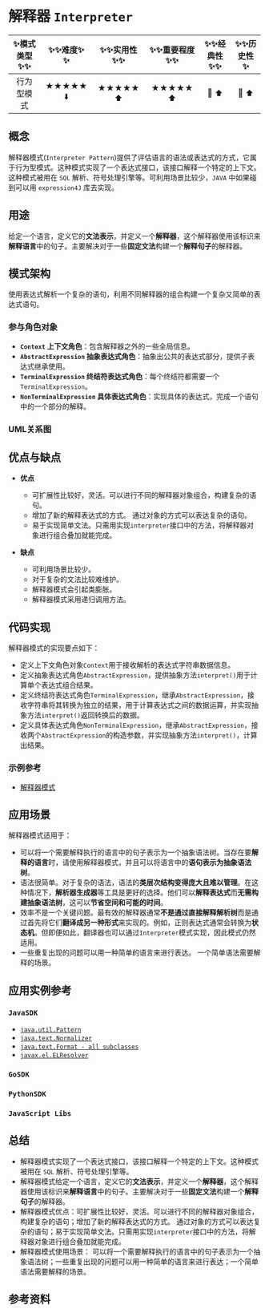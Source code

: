 # 解释器 `Interpreter`

| :sparkles:模式类型:sparkles::sparkles:|:sparkles::sparkles:难度:sparkles:  :sparkles: | :sparkles::sparkles:实用性:sparkles::sparkles: | :sparkles::sparkles:重要程度:sparkles::sparkles: |  :sparkles::sparkles:经典性:sparkles::sparkles: | :sparkles::sparkles:历史性:sparkles: |
| :----------------------------------------: | :-----------------------------------------------: | :-------------------------------------------------: | :----------------------------------------------------: | :--------------------------------------------------: | :--------------------------------------: |
|                 行为型模式                           |                ★★★★★ :arrow_down:                 |                  ★★★★★ :arrow_up:                   |                    ★★★★★ :arrow_up:                    |              :green_heart:  :arrow_up:               |        :green_heart:  :arrow_up:         |

## 概念
解释器模式(`Interpreter Pattern`)提供了评估语言的语法或表达式的方式，它属于行为型模式。这种模式实现了一个表达式接口，该接口解释一个特定的上下文。这种模式被用在 `SQL` 解析、符号处理引擎等。可利用场景比较少，`JAVA` 中如果碰到可以用 `expression4J` 库去实现。

## 用途
给定一个语言，定义它的**文法表示**，并定义一个**解释器**，这个解释器使用该标识来**解释语言**中的句子。主要解决对于一些**固定文法**构建一个**解释句子**的解释器。

## 模式架构
使用表达式解析一个复杂的语句，利用不同解释器的组合构建一个复杂又简单的表达式语句。


### 参与角色对象
+ **`Context` 上下文角色**：包含解释器之外的一些全局信息。
+ **`AbstractExpression` 抽象表达式角色**：抽象出公共的表达式部分，提供子表达式继承使用。
+ **`TerminalExpression` 终结符表达式角色**：每个终结符都需要一个 `TerminalExpression`。
+ **`NonTerminalExpression` 具体表达式角色**：实现具体的表达式，完成一个语句中的一个部分的解释。


### UML关系图



## 优点与缺点
+ **优点**
	- 可扩展性比较好，灵活。可以进行不同的解释器对象组合，构建复杂的语句。 
	- 增加了新的解释表达式的方式。 通过对象的方式可以表达复杂的语句。
	- 易于实现简单文法。只需用实现`interpreter`接口中的方法，将解释器对象进行组合叠加就能完成。
	
+ **缺点**
	- 可利用场景比较少。 
	- 对于复杂的文法比较难维护。
	- 解释器模式会引起类膨胀。 
	- 解释器模式采用递归调用方法。


## 代码实现
解释器模式的实现要点如下：
+ 定义上下文角色对象`Context`用于接收解析的表达式字符串数据信息。
+ 定义抽象表达式角色`AbstractExpression`，提供抽象方法`interpret()`用于计算单个表达式组合结果。
+ 定义终结符表达式角色`TerminalExpression`，继承`AbstractExpression`，接收字符串将其转换为独立的结果，用于计算表达式之间的数据运算，并实现抽象方法`interpret()`返回转换后的数据。
+ 定义具体表达式角色`NonTerminalExpression`，继承`AbstractExpression`，接收两个`AbstractExpression`的构造参数，并实现抽象方法`interpret()`，计算出结果。

### 示例参考
+ [解释器模式](./java/io/github/hooj0/interpreter/)

## 应用场景
解释器模式适用于：
+ 可以将一个需要解释执行的语言中的句子表示为一个抽象语法树。当存在要**解释的语言**时，请使用解释器模式，并且可以将语言中的**语句表示为抽象语法树**。
+ 语法很简单。对于复杂的语法，语法的**类层次结构变得庞大且难以管理**。在这种情况下，**解析器生成器**等工具是更好的选择。他们可以**解释表达式**而**无需构建抽象语法树**，这可以**节省空间和可能的时间**。
+ 效率不是一个关键问题。最有效的解释器通常**不是通过直接解释解析树**而是通过首先将它们**翻译成另一种形式**来实现的。例如，正则表达式通常会转换为**状态机**。但即便如此，翻译器也可以通过`Interpreter`模式实现，因此模式仍然适用。
+ 一些重复出现的问题可以用一种简单的语言来进行表达。 一个简单语法需要解释的场景。

## 应用实例参考

### `JavaSDK` 

- [`java.util.Pattern`](http://docs.oracle.com/javase/8/docs/api/java/util/regex/Pattern.html)
- [`java.text.Normalizer`](http://docs.oracle.com/javase/8/docs/api/java/text/Normalizer.html)
- [`java.text.Format - all subclasses`](http://docs.oracle.com/javase/8/docs/api/java/text/Format.html)
- [`javax.el.ELResolver`](http://docs.oracle.com/javaee/7/api/javax/el/ELResolver.html)

### `GoSDK`

### `PythonSDK`

### `JavaScript Libs`



## 总结
+ 解释器模式实现了一个表达式接口，该接口解释一个特定的上下文。这种模式被用在 `SQL` 解析、符号处理引擎等。
+ 解释器模式给定一个语言，定义它的**文法表示**，并定义一个**解释器**，这个解释器使用该标识来**解释语言**中的句子。主要解决对于一些**固定文法**构建一个**解释句子**的解释器。
+ 解释器模式优点：可扩展性比较好，灵活。可以进行不同的解释器对象组合，构建复杂的语句；增加了新的解释表达式的方式。 通过对象的方式可以表达复杂的语句；易于实现简单文法。只需用实现`interpreter`接口中的方法，将解释器对象进行组合叠加就能完成。
+ 解释器模式使用场景： 可以将一个需要解释执行的语言中的句子表示为一个抽象语法树；一些重复出现的问题可以用一种简单的语言来进行表达；一个简单语法需要解释的场景。

## 参考资料





